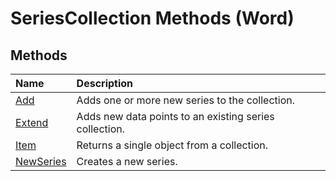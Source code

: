 
# SeriesCollection Methods (Word)

## Methods



|**Name**|**Description**|
|:-----|:-----|
|[Add](26778898-aa61-54f9-4db2-d38ab1399405.md)|Adds one or more new series to the collection.|
|[Extend](6358fc57-394c-4982-c9b4-8ed2b256f5ea.md)|Adds new data points to an existing series collection.|
|[Item](28793a84-8afe-ba65-7264-baf57e6b72ae.md)|Returns a single object from a collection.|
|[NewSeries](fbfe3d37-c099-508e-367d-27314dc5c8ae.md)|Creates a new series.|
